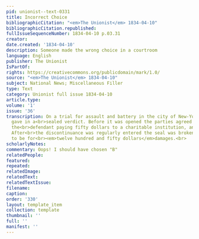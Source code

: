 ```yaml
---
pid: unionist--text-0331
title: Incorrect Choice
bibliographicCitation: "<em>The Unionist</em> 1834-04-10"
bibliographicCitation.republished: 
fullIssueSequenceNumber: 1834-04-10 p.03.31
creator: 
date.created: '1834-04-10'
description: Someone made the wrong choice in a courtroom
language: English
publisher: The Unionist
IsPartOf: 
rights: https://creativecommons.org/publicdomain/mark/1.0/
source: "<em>The Unionist</em> 1834-04-10"
subject: National News; Miscellaneous Filler
type: Text
category: Unionist full issue 1834-04-10
article.type: 
volume: '1'
issue: '36'
transcription: On a trial for assault and battery in the city of New-York, the jury
  gave in a<br>sealed verdict. Before it was opened the parties agreed to discontinue,
  the<br>defendant paying fifty dollars to a charitable institution, and all costs.
  After<br>the discontinuance was regularly entered the seal was broken and the verdict<br>found
  to be for<br><em>twelve hundred and fifty dollars</em>damages.<br>
scholarlyNotes: 
commentary: Oops! I should have chosen "B"
relatedPeople: 
featured: 
repeated: 
relatedImage: 
relatedText: 
relatedTextIssue: 
filename: 
caption: 
order: '330'
layout: template_item
collection: template
thumbnail: ''
full: ''
manifest: ''
---
```

